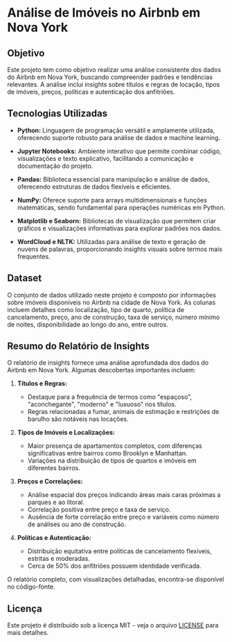 # Análise de Imóveis no Airbnb em Nova York

## Objetivo

Este projeto tem como objetivo realizar uma análise consistente dos dados do Airbnb em Nova York, buscando compreender padrões e tendências relevantes. A análise inclui insights sobre títulos e regras de locação, tipos de imóveis, preços, políticas e autenticação dos anfitriões.

## Tecnologias Utilizadas

- **Python:** Linguagem de programação versátil e amplamente utilizada, oferecendo suporte robusto para análise de dados e machine learning.

- **Jupyter Notebooks:** Ambiente interativo que permite combinar código, visualizações e texto explicativo, facilitando a comunicação e documentação do projeto.

- **Pandas:** Biblioteca essencial para manipulação e análise de dados, oferecendo estruturas de dados flexíveis e eficientes.

- **NumPy:** Oferece suporte para arrays multidimensionais e funções matemáticas, sendo fundamental para operações numéricas em Python.

- **Matplotlib e Seaborn:** Bibliotecas de visualização que permitem criar gráficos e visualizações informativas para explorar padrões nos dados.

- **WordCloud e NLTK:** Utilizadas para análise de texto e geração de nuvens de palavras, proporcionando insights visuais sobre termos mais frequentes.

## Dataset

O conjunto de dados utilizado neste projeto é composto por informações sobre imóveis disponíveis no Airbnb na cidade de Nova York. As colunas incluem detalhes como localização, tipo de quarto, política de cancelamento, preço, ano de construção, taxa de serviço, número mínimo de noites, disponibilidade ao longo do ano, entre outros.

## Resumo do Relatório de Insights

O relatório de insights fornece uma análise aprofundada dos dados do Airbnb em Nova York. Algumas descobertas importantes incluem:

1. **Títulos e Regras:**
   - Destaque para a frequência de termos como "espaçoso", "aconchegante", "moderno" e "luxuoso" nos títulos.
   - Regras relacionadas a fumar, animais de estimação e restrições de barulho são notáveis nas locações.

2. **Tipos de Imóveis e Localizações:**
   - Maior presença de apartamentos completos, com diferenças significativas entre bairros como Brooklyn e Manhattan.
   - Variações na distribuição de tipos de quartos e imóveis em diferentes bairros.

3. **Preços e Correlações:**
   - Análise espacial dos preços indicando áreas mais caras próximas a parques e ao litoral.
   - Correlação positiva entre preço e taxa de serviço.
   - Ausência de forte correlação entre preço e variáveis como número de análises ou ano de construção.

4. **Políticas e Autenticação:**
   - Distribuição equitativa entre políticas de cancelamento flexíveis, estritas e moderadas.
   - Cerca de 50% dos anfitriões possuem identidade verificada.

O relatório completo, com visualizações detalhadas, encontra-se disponível no código-fonte.
## Licença

Este projeto é distribuído sob a licença MIT - veja o arquivo [LICENSE](LICENSE) para mais detalhes.

